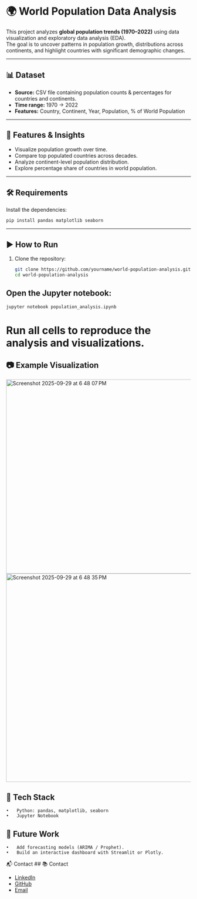 # 🌍 World Population Data Analysis

This project analyzes **global population trends (1970–2022)** using data visualization and exploratory data analysis (EDA).  
The goal is to uncover patterns in population growth, distributions across continents, and highlight countries with significant demographic changes.

---

## 📊 Dataset
- **Source:** CSV file containing population counts & percentages for countries and continents.  
- **Time range:** 1970 → 2022  
- **Features:** Country, Continent, Year, Population, % of World Population  

---

## 🚀 Features & Insights
- Visualize population growth over time.  
- Compare top populated countries across decades.  
- Analyze continent-level population distribution.  
- Explore percentage share of countries in world population.  

---

## 🛠️ Requirements
Install the dependencies:

```bash
pip install pandas matplotlib seaborn
```
---

## ▶️ How to Run
1. Clone the repository:  
   ```bash
   git clone https://github.com/yourname/world-population-analysis.git
   cd world-population-analysis

## Open the Jupyter notebook:
   ```bash
jupyter notebook population_analysis.ipynb
```
# Run all cells to reproduce the analysis and visualizations.

## 📷 Example Visualization
<img width="1116" height="528" alt="Screenshot 2025-09-29 at 6 48 07 PM" src="https://github.com/user-attachments/assets/f70f87ea-55b0-4f1f-aaa1-b793454e7395" />
<img width="1111" height="567" alt="Screenshot 2025-09-29 at 6 48 35 PM" src="https://github.com/user-attachments/assets/97ae9d2a-0bbb-4599-9ca0-c19a95d36301" />

## 🧰 Tech Stack
	•	Python: pandas, matplotlib, seaborn
	•	Jupyter Notebook

## 📌 Future Work
	•	Add forecasting models (ARIMA / Prophet).
	•	Build an interactive dashboard with Streamlit or Plotly.

📬 Contact
	## 📚 Contact  

- [LinkedIn](https://www.linkedin.com/in/mohamed-ali-258920315/)  
- [GitHub](https://github.com/mohamed-ali-505)  
- [Email](mano.chero@icloud.com)  












